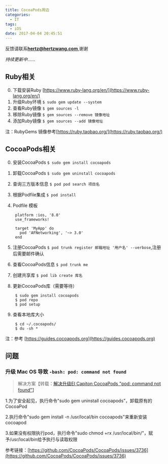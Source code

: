 ```yaml
---
title: CocoaPods周边
categories:
  - IT
tags:
  - iOS
date: 2017-04-04 20:45:51
---
```


反馈请联系[**hertz@hertzwang.com**](mailto:hertz@hertzwang.com),谢谢

*持续更新中......* 

## Ruby相关

0. 下载安装Ruby [https://www.ruby-lang.org/en/](https://www.ruby-lang.org/en/)
1. 升级Ruby环境 `$ sudo gem update --system`
2. 查看Ruby镜像 `$ gem sources -l`
3. 移除Ruby镜像 `$ gem sources --remove 镜像地址`
4. 添加Ruby镜像 `$ gem sources --add 镜像地址`

注：RubyGems 镜像参考[https://ruby.taobao.org/](https://ruby.taobao.org/)

<!-- more -->

## CocoaPods相关

0. 安装CocoaPods `$ sudo gem install cocoapods`
1. 卸载CocoaPods `$ sudo gem uninstall cocoapods`
2. 查询三方版本信息 `$ pod pod search 项目名`
2. 根据Podfile集成 `$ pod install`
3. Podfile 模板

		platform :ios, '8.0'
		use_frameworks!
		
		target 'MyApp' do
		  pod 'AFNetworking', '~> 3.0'
		end
		
4. 注册CocoaPods `$ pod trunk register 邮箱地址 '用户名' --verbose`,注册后需要邮件确认
5. 查看CocoaPods信息 `$ pod trunk me`
6. 创建共享库 `$ pod lib create 库名`
7. 更新CocoaPods库（需要等待）

		$ sudo gem install cocoapods
		$ pod repo
		$ pod setup
		
		
8. 查看本地库大小

		$ cd ~/.cocoapods/
		$ du -sh *


注：参考 [https://guides.cocoapods.org](https://guides.cocoapods.org)

## 问题

### 升级 Mac OS 导致 `-bash: pod: command not found`

> 解决方案【转载：[解决升级EI Capiton CocoaPods "pod: command not found"](http://www.jianshu.com/p/6ff1903c3f11)】

1.为了安全起见，执行命令"sudo gem uninstall cocoapods"，卸载原有的CocoaPod
	
2.执行命令"sudo gem install -n /usr/local/bin cocoapods"来重新安装cocoapod
	
3.如果没有权限执行pod，执行命令"sudo chmod +rx /usr/local/bin/"，赋予/usr/local/bin给予执行与读取权限
	
参考链接：[https://github.com/CocoaPods/CocoaPods/issues/3736](https://github.com/CocoaPods/CocoaPods/issues/3736)